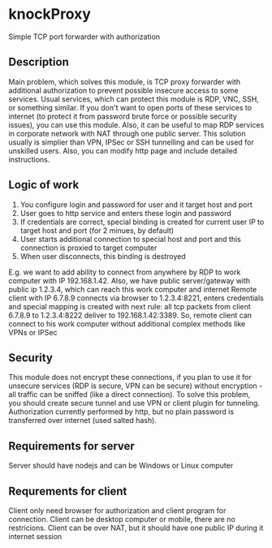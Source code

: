 # knockProxy
Simple TCP port forwarder with authorization

## Description
Main problem, which solves this module, is TCP proxy forwarder with additional authorization to prevent possible insecure access to some services.
Usual services, which can protect this module is RDP, VNC, SSH, or something similar. If you don't want to open ports of these services to internet (to protect it from password brute force or possible security issues), you can use this module.
Also, it can be useful to map RDP services in corporate network with NAT through one public server.
This solution usually is simplier than VPN, IPSec or SSH tunnelling and can be used for unskilled users. Also, you can modify http page and include detailed instructions.

## Logic of work
1. You configure login and password for user and it target host and port
2. User goes to http service and enters these login and password
3. If credentials are correct, special binding is created for current user IP to target host and port (for 2 minues, by default)
4. User starts additional connection to special host and port and this connection is proxied to target computer
5. When user disconnects, this binding is destroyed

E.g. we want to add ability to connect from anywhere by RDP to work computer with IP 192.168.1.42.
Also, we have public server/gateway with public ip 1.2.3.4, which can reach this work computer and internet
Remote client with IP 6.7.8.9 connects via browser to 1.2.3.4:8221, enters credentials and special mapping is created with next rule:
all tcp packets from client 6.7.8.9 to 1.2.3.4:8222 deliver to 192.168.1.42:3389.
So, remote client can connect to his work computer without additional complex methods like VPNs or IPSec

## Security
This module does not encrypt these connections, if you plan to use it for unsecure services (RDP is secure, VPN can be secure) without encryption - all traffic can be sniffed (like a direct connection).
To solve this problem, you should create secure tunnel and use VPN or client plugin for tunneling.
Authorization currently performed by http, but no plain password is transferred over internet (used salted hash).

## Requirements for server
Server should have nodejs and can be Windows or Linux computer

## Requrements for client
Client only need browser for authorization and client program for connection. Client can be desktop computer or mobile, there are no restricions.
Client can be over NAT, but it should have one public IP during it internet session

